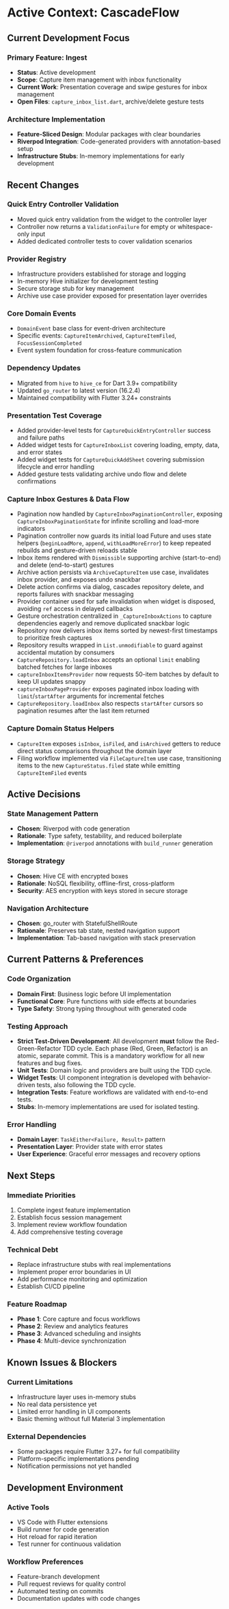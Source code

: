 # Active Context: CascadeFlow

## Current Development Focus

### Primary Feature: Ingest
- **Status**: Active development
- **Scope**: Capture item management with inbox functionality
- **Current Work**: Presentation coverage and swipe gestures for inbox management
- **Open Files**: `capture_inbox_list.dart`, archive/delete gesture tests

### Architecture Implementation
- **Feature-Sliced Design**: Modular packages with clear boundaries
- **Riverpod Integration**: Code-generated providers with annotation-based setup
- **Infrastructure Stubs**: In-memory implementations for early development

## Recent Changes

### Quick Entry Controller Validation
- Moved quick entry validation from the widget to the controller layer
- Controller now returns a `ValidationFailure` for empty or whitespace-only input
- Added dedicated controller tests to cover validation scenarios

### Provider Registry
- Infrastructure providers established for storage and logging
- In-memory Hive initializer for development testing
- Secure storage stub for key management
- Archive use case provider exposed for presentation layer overrides

### Core Domain Events
- `DomainEvent` base class for event-driven architecture
- Specific events: `CaptureItemArchived`, `CaptureItemFiled`, `FocusSessionCompleted`
- Event system foundation for cross-feature communication

### Dependency Updates
- Migrated from `hive` to `hive_ce` for Dart 3.9+ compatibility
- Updated `go_router` to latest version (16.2.4)
- Maintained compatibility with Flutter 3.24+ constraints

### Presentation Test Coverage
- Added provider-level tests for `CaptureQuickEntryController` success and failure paths
- Added widget tests for `CaptureInboxList` covering loading, empty, data, and error states
- Added widget tests for `CaptureQuickAddSheet` covering submission lifecycle and error handling
- Added gesture tests validating archive undo flow and delete confirmations

### Capture Inbox Gestures & Data Flow
- Pagination now handled by `CaptureInboxPaginationController`, exposing `CaptureInboxPaginationState` for infinite scrolling and load-more indicators
- Pagination controller now guards its initial load Future and uses state helpers (`beginLoadMore`, `append`, `withLoadMoreError`) to keep repeated rebuilds and gesture-driven reloads stable
- Inbox items rendered with `Dismissible` supporting archive (start-to-end) and delete (end-to-start) gestures
- Archive action persists via `ArchiveCaptureItem` use case, invalidates inbox provider, and exposes undo snackbar
- Delete action confirms via dialog, cascades repository delete, and reports failures with snackbar messaging
- Provider container used for safe invalidation when widget is disposed, avoiding `ref` access in delayed callbacks
- Gesture orchestration centralized in `_CaptureInboxActions` to capture dependencies eagerly and remove duplicated snackbar logic
- Repository now delivers inbox items sorted by newest-first timestamps to prioritize fresh captures
- Repository results wrapped in `List.unmodifiable` to guard against accidental mutation by consumers
- `CaptureRepository.loadInbox` accepts an optional `limit` enabling batched fetches for large inboxes
- `captureInboxItemsProvider` now requests 50-item batches by default to keep UI updates snappy
- `captureInboxPageProvider` exposes paginated inbox loading with `limit`/`startAfter` arguments for incremental fetches
- `CaptureRepository.loadInbox` also respects `startAfter` cursors so pagination resumes after the last item returned

### Capture Domain Status Helpers
- `CaptureItem` exposes `isInbox`, `isFiled`, and `isArchived` getters to reduce direct status comparisons throughout the domain layer
- Filing workflow implemented via `FileCaptureItem` use case, transitioning items to the new `CaptureStatus.filed` state while emitting `CaptureItemFiled` events
## Active Decisions

### State Management Pattern
- **Chosen**: Riverpod with code generation
- **Rationale**: Type safety, testability, and reduced boilerplate
- **Implementation**: `@riverpod` annotations with `build_runner` generation

### Storage Strategy
- **Chosen**: Hive CE with encrypted boxes
- **Rationale**: NoSQL flexibility, offline-first, cross-platform
- **Security**: AES encryption with keys stored in secure storage

### Navigation Architecture
- **Chosen**: go_router with StatefulShellRoute
- **Rationale**: Preserves tab state, nested navigation support
- **Implementation**: Tab-based navigation with stack preservation

## Current Patterns & Preferences

### Code Organization
- **Domain First**: Business logic before UI implementation
- **Functional Core**: Pure functions with side effects at boundaries
- **Type Safety**: Strong typing throughout with generated code

### Testing Approach
- **Strict Test-Driven Development**: All development **must** follow the Red-Green-Refactor TDD cycle. Each phase (Red, Green, Refactor) is an atomic, separate commit. This is a mandatory workflow for all new features and bug fixes.
- **Unit Tests**: Domain logic and providers are built using the TDD cycle.
- **Widget Tests**: UI component integration is developed with behavior-driven tests, also following the TDD cycle.
- **Integration Tests**: Feature workflows are validated with end-to-end tests.
- **Stubs**: In-memory implementations are used for isolated testing.

### Error Handling
- **Domain Layer**: `TaskEither<Failure, Result>` pattern
- **Presentation Layer**: Provider state with error states
- **User Experience**: Graceful error messages and recovery options

## Next Steps

### Immediate Priorities
1. Complete ingest feature implementation
2. Establish focus session management
3. Implement review workflow foundation
4. Add comprehensive testing coverage

### Technical Debt
- Replace infrastructure stubs with real implementations
- Implement proper error boundaries in UI
- Add performance monitoring and optimization
- Establish CI/CD pipeline

### Feature Roadmap
- **Phase 1**: Core capture and focus workflows
- **Phase 2**: Review and analytics features
- **Phase 3**: Advanced scheduling and insights
- **Phase 4**: Multi-device synchronization

## Known Issues & Blockers

### Current Limitations
- Infrastructure layer uses in-memory stubs
- No real data persistence yet
- Limited error handling in UI components
- Basic theming without full Material 3 implementation

### External Dependencies
- Some packages require Flutter 3.27+ for full compatibility
- Platform-specific implementations pending
- Notification permissions not yet handled

## Development Environment

### Active Tools
- VS Code with Flutter extensions
- Build runner for code generation
- Hot reload for rapid iteration
- Test runner for continuous validation

### Workflow Preferences
- Feature-branch development
- Pull request reviews for quality control
- Automated testing on commits
- Documentation updates with code changes

